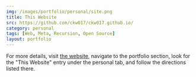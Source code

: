 ```yaml
---
img: /images/portfolio/personal/site.png
title: This Website
src: https://github.com/ckw017/ckw017.github.io/
category: personal
tags: [Web, Meta, Recursion, Open Source]
layout: portfolio
---
```


For more details, visit [the website](https://chriskw.xyz), navigate to the portfolio section, look for the "This Website" entry under the personal tab, and follow the directions listed there.